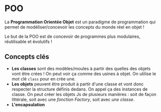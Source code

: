 # POO

La **Programmation Orientée Objet** est un paradigme de programmation qui permet de modéliser/concevoir les concepts du monde réel en objet !

Le but de la POO est de concevoir de programmes plus modulaires, réutilisable et évolutifs !

## Concepts clés

- **Les classes** sont des modèles/moules à partir des quelles des objets vont être crées ! On peut voir ça comme des usines à objet. On utilise le mot clé `class` pour en crée une.
- **Les objets** peuvent être produit à partir d'une classe et vont donc respecter la structure définis dedans. On appel ça des instances de classe. On peut créer les objets Js de plusieurs manières : soit de façon littérale, soit avec une *fonction Factory*, soit avec *une classe*.
- **L'encapsulation**
